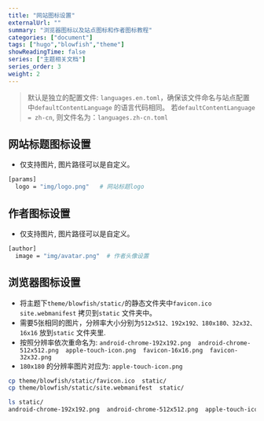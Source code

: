 ```yaml
---
title: "网站图标设置"
externalUrl: ""
summary: "浏览器图标以及站点图标和作者图标教程"
categories: ["document"]
tags: ["hugo","blowfish","theme"]
showReadingTime: false
series: ["主题相关文档"]
series_order: 3
weight: 2
---
```


> 默认是独立的配置文件: `languages.en.toml`，确保该文件命名与站点配置中`defaultContentLanguage` 的语言代码相同。
> 若`defaultContentLanguage = zh-cn`, 则文件名为：`languages.zh-cn.toml`

## 网站标题图标设置
- 仅支持图片, 图片路径可以是自定义。
```bash
[params]
  logo = "img/logo.png"   # 网站标题logo
```

## 作者图标设置
- 仅支持图片, 图片路径可以是自定义。
```bash
[author]
  image = "img/avatar.png"  # 作者头像设置
```

## 浏览器图标设置
- 将主题下`theme/blowfish/static/`的静态文件夹中`favicon.ico site.webmanifest` 拷贝到`static` 文件夹中。
- 需要5张相同的图片，分辨率大小分别为`512x512、192x192、180x180、32x32、16x16` 放到`static` 文件夹里.
- 按照分辨率依次重命名为: `android-chrome-192x192.png  android-chrome-512x512.png  apple-touch-icon.png  favicon-16x16.png  favicon-32x32.png`
- `180x180` 的分辨率图片对应为: `apple-touch-icon.png`
```bash
cp theme/blowfish/static/favicon.ico  static/
cp theme/blowfish/static/site.webmanifest  static/

ls static/
android-chrome-192x192.png  android-chrome-512x512.png  apple-touch-icon.png  favicon-16x16.png  favicon-32x32.png  favicon.ico  site.webmanifest
```
